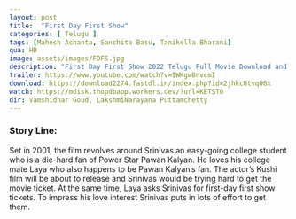 ```yaml
---
layout: post
title:  "First Day First Show"
categories: [ Telugu ]
tags: [Mahesh Achanta, Sanchita Basu, Tanikella Bharani]
qua: HD
image: assets/images/FDFS.jpg
description: "First Day First Show 2022 Telugu Full Movie Download and watch online 720p low file size 500 mb."
trailer: https://www.youtube.com/watch?v=IWKgw8nvcmI
download: https://download2274.fastdl.in/index.php?id=2jhkc0tvq06x
watch: https://mdisk.thopdbapp.workers.dev/?url=KETST0
dir: Vamshidhar Goud, LakshmiNarayana Puttamchetty
---
```


### Story Line:
Set in 2001, the film revolves around Srinivas an easy-going college student who is a die-hard fan of Power Star Pawan Kalyan. He loves his college mate Laya who also happens to be Pawan Kalyan’s fan. The actor’s Kushi film will be about to release and Srinivas would be trying hard to get the movie ticket. At the same time, Laya asks Srinivas for first-day first show tickets. To impress his love interest Srinivas puts in lots of effort to get them.